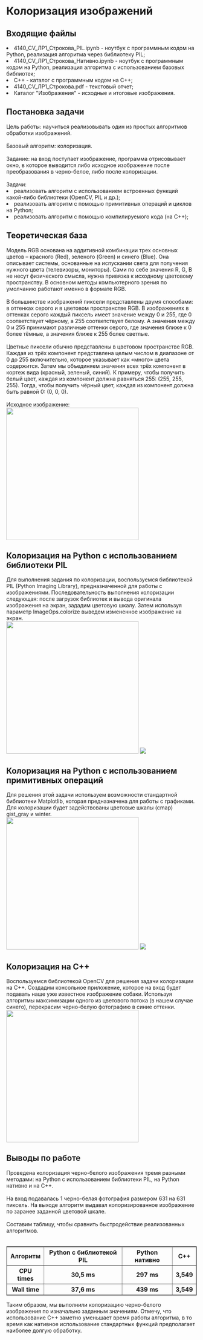 <h1>Колоризация изображений</h1>
<h2>Входящие файлы</h2>
<li>4140_CV_ЛР1_Строкова_PIL.ipynb - ноутбук с программным кодом на Python, реализация алгоритма через библиотеку PIL;
<li>4140_CV_ЛР1_Строкова_Нативно.ipynb - ноутбук с программным кодом на Python, реализация алгоритма с использованием базовых библиотек;
<li>C++ - каталог с программным кодом на C++;
<li>4140_CV_ЛР1_Строкова.pdf - текстовый отчет;
<li>Каталог "Изображения" - исходные и итоговые изображения.
<h2>Постановка задачи</h2>
Цель работы: научиться реализовывать один из простых алгоритмов обработки изображений.<br>
<br>
Базовый алгоритм: колоризация.<br>
<br>
Задание: на вход поступает изображение, программа отрисовывает окно, в которое выводится либо исходное изображение после преобразования в черно-белое, либо после колоризации.<br>
<br>
Задачи: 
<li>реализовать алгоритм с использованием встроенных функций какой-либо библиотеки (OpenCV, PIL и др.);
<li>реализовать алгоритм с помощью примитивных операций и циклов на Python;
<li>реализовать алгоритм с помощью компилируемого кода (на C++);
<br>
<h2>Теоретическая база</h2>
Модель RGB основана на аддитивной комбинации трех основных цветов – красного (Red), зеленого (Green) и синего (Blue). Она описывает системы, основанные на испускании света для получения нужного цвета (телевизоры, мониторы). Сами по себе значения R, G, B не несут физического смысла, нужна привязка к исходному цветовому пространству. В основном методы компьютерного зрения по умолчанию работают именно в формате RGB.<br>
<br>
В большинстве изображений пиксели представлены двумя способами: в оттенках серого и в цветовом пространстве RGB. В изображениях в оттенках серого каждый пиксель имеет значение между 0 и 255, где 0 соответствует чёрному, а 255 соответствует белому. А значения между 0 и 255 принимают различные оттенки серого, где значения ближе к 0 более тёмные, а значения ближе к 255 более светлые.<br>
<br>
Цветные пиксели обычно представлены в цветовом пространстве RGB. Каждая из трёх компонент представлена целым числом в диапазоне от 0 до 255 включительно, которое указывает как «много» цвета содержится. Затем мы объединяем значения всех трёх компонент в кортеж вида (красный, зеленый, синий). К примеру, чтобы получить белый цвет, каждая из компонент должна равняться 255: (255, 255, 255). Тогда, чтобы получить чёрный цвет, каждая из компонент должна быть равной 0: (0, 0, 0).<br>
<br>
Исходное изображение:<br>
<img src="Изображения/Dog.jpeg"/ width="350" height="350">

<h2>Колоризация на Python с использованием библиотеки PIL</h2>
Для выполнения задания по колоризации, воспользуемся библиотекой PIL (Python Imaging Library), предназначенной для работы с изображениями. Последовательность выполнения колоризации следующая: после загрузок библиотек и вывода оригинала изображения на экран, зададим цветовую шкалу. Затем используя параметр ImageOps.colorize выведем измененное изображение на экран.<br>
<img src="Изображения/PIL.png"/ width="350" height="350">
<img src="Изображения/Color_PIL.png"/>



<h2>Колоризация на Python c использованием примитивных операций</h2>
Для решения этой задачи используем возможности стандартной библиотеки Matplotlib, которая предназначена для работы с графиками. Для колоризации будет задействованы цветовые шкалы (cmap) gist_gray и winter. <br>
<img src="Изображения/Нативно.png"/ width="350" height="350">
<img src="Изображения/Color_Нативно.png"/>



<h2>Колоризация на C++</h2>
Воспользуемся библиотекой OpenCV для решения задачи колоризации на C++. Создадим консольное приложение, которое на вход будет подавать наше уже известное изображение собаки. Используя алгоритмы максимизации одного из цветового потока (в нашем случае синего), перекрасим черно-белую фотографию в синие оттенки.  <br>
<img src=" colorization/Изображения/C++.PNG "/ width="350" height="350">



<h2>Выводы по работе</h2>
Проведена колоризация черно-белого изображения тремя разными методами: на Python с использованием библиотеки PIL, на Python нативно и на C++.<br>
<br>
На вход подавалась 1 черно-белая фотография размером 631 на 631 пиксель. На выходе алгоритм выдавал колоризированное изображение по заранее заданной цветовой шкале. <br>
<br>
Составим таблицу, чтобы сравнить быстродействие реализованных алгоритмов.<br>
<br>
<table border="1">
   <tr>
    <th>Алгоритм</th>
    <th>Python с библиотекой PIL</th>
    <th>Python нативно</th>
    <th>C++</th>
   </tr>
   <tr>
    <th>CPU times</th>
    <th>30,5 ms</th>
    <th>297 ms</th>
    <th>3,549</th>
   </tr>
    <th>Wall time</th>
    <th>37,6 ms</th>
    <th>439 ms</th>
    <th>3,549</th>
   </tr>
 </table>
Таким образом, мы выполнили колоризацию черно-белого изображения по изначально заданным значениям. Отмечу, что использование C++ заметно уменьшает время работы алгоритма, в то время как нативное использование стандартных функций предполагает наиболее долгую обработку.
